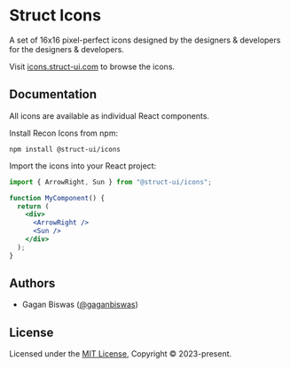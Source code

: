 # Struct Icons

A set of 16x16 pixel-perfect icons designed by the designers & developers for the designers & developers.

Visit [icons.struct-ui.com](https://icons.struct-ui.com) to browse the icons.

## Documentation

All icons are available as individual React components.

Install Recon Icons from npm:

```shell
npm install @struct-ui/icons
```

Import the icons into your React project:

```jsx
import { ArrowRight, Sun } from "@struct-ui/icons";

function MyComponent() {
  return (
    <div>
      <ArrowRight />
      <Sun />
    </div>
  );
}
```

## Authors

- Gagan Biswas ([@gaganbiswas](https://github.com/gaganbiswas))

## License

Licensed under the [MIT License](https://github.com/gaganbiswas/struct-icons/blob/main/LICENSE), Copyright © 2023-present.
